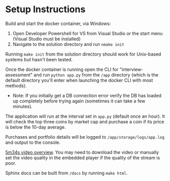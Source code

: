 # Setup Instructions
Build and start the docker container, via Windows:
1. Open Developer Powershell for VS from Visual Studio or the start menu (Visual Studio must be installed)
2. Navigate to the solution directory and run `nmake init`

Running `make init` from the solution directory should work for Unix-based systems but hasn't been tested.

Once the docker container is running open the CLI for "interview-assessment" and run `python app.py` from the `/app` 
directory (which is the default directory you'll enter when launching the docker CLI with most methods).
- Note: If you initially get a DB connection error verify the DB has loaded up completely before trying again (sometimes it can
take a few minutes).

The application will run at the interval set in `app.py` (default once an hour). It will check the top three coins by market cap and
purchase a coin if its price is below the 10-day average.

Purchases and portfolio details will be logged to `/app/storage/logs/app.log` and output to the console.

[5m34s video overview](https://drive.google.com/file/d/1lgHkBNaz2__Q-BPsPHr9gpaMJs3s-2UL/view?usp=drivesdk). You may need to download the video or manually set the video quality in the embedded player if the quality 
of the stream is poor.

Sphinx docs can be built from `/docs` by running `make html`.